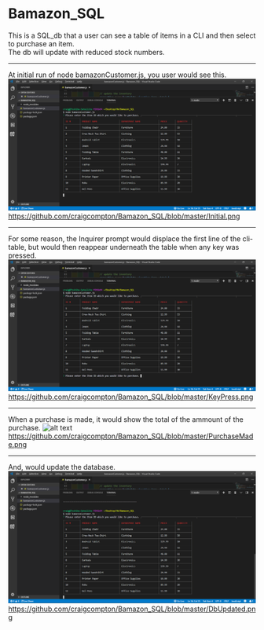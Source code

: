 # Bamazon_SQL
This is a SQL_db that a user can see a table of items in a CLI and then select to purchase an item.  
The db will update with reduced stock numbers.

--------------------------------------------------------------------------

At initial run of node bamazonCustomer.js, you user would see this.
![alt text](https://github.com/craigcompton/Bamazon_SQL/blob/master/Initial.png)
https://github.com/craigcompton/Bamazon_SQL/blob/master/Initial.png

--------------------------------------------------------------------------

For some reason, the Inquirer prompt would displace the first line of the cli-table, but would then reappear underneath the table when any key was pressed.
![alt text](https://github.com/craigcompton/Bamazon_SQL/blob/master/KeyPress.png)
https://github.com/craigcompton/Bamazon_SQL/blob/master/KeyPress.png

--------------------------------------------------------------------------

When a purchase is made, it would show the total of the ammount of the purchase.
![alt text](ttps://github.com/craigcompton/Bamazon_SQL/blob/master/PurchaseMade.png)
https://github.com/craigcompton/Bamazon_SQL/blob/master/PurchaseMade.png

--------------------------------------------------------------------------

And, would update the database.
![alt text](https://github.com/craigcompton/Bamazon_SQL/blob/master/DbUpdated.png)
https://github.com/craigcompton/Bamazon_SQL/blob/master/DbUpdated.png
